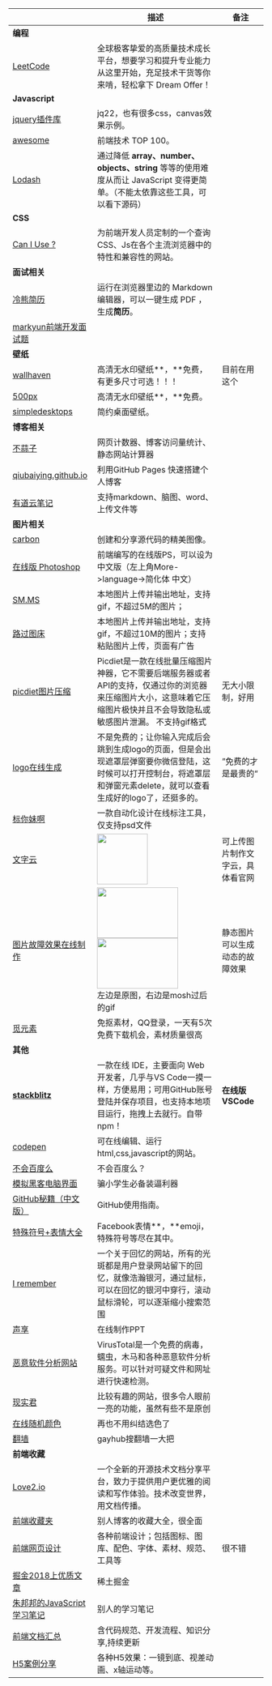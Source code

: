 
|                                                              | 描述                                                         | 备注                             |
| ------------------------------------------------------------ | ------------------------------------------------------------ | -------------------------------- |
| **编程**                                                     |                                                              |                                  |
| [LeetCode](https://leetcode-cn.com/)                         | 全球极客挚爱的高质量技术成长平台，想要学习和提升专业能力从这里开始，充足技术干货等你来啃，轻松拿下 Dream Offer！ |                                  |
| **Javascript**                                               |                                                              |                                  |
| [jquery插件库](http://www.jq22.com/)                         | jq22，也有很多css，canvas效果示例。                          |                                  |
| [awesome](https://www.awesomes.cn/rank?sort=hot)             | 前端技术 TOP 100。                                           |                                  |
| [Lodash](https://www.lodashjs.com/)                          | 通过降低 **array、number、objects、string** 等等的使用难度从而让 JavaScript 变得更简单。（不能太依靠这些工具，可以看下源码） |                                  |
| **CSS**                                                      |                                                              |                                  |
| [Can I Use ?](https://caniuse.com/)                          | 为前端开发人员定制的一个查询CSS、Js在各个主流浏览器中的特性和兼容性的网站。 |                                  |
| **面试相关**                                                 |                                                              |                                  |
| [冷熊简历](http://cv.ftqq.com/#)                             | 运行在浏览器里边的 Markdown 编辑器，可以一键生成 PDF ，生成**简历**。 |                                  |
| [markyun前端开发面试题](https://github.com/markyun/My-blog/blob/master/Front-end-Developer-Questions/Questions-and-Answers/README.md) |                                                              |                                  |
| **壁纸**                                                     |                                                              |                                  |
| [wallhaven](https://alpha.wallhaven.cc/random)               | 高清无水印壁纸**，**免费，有更多尺寸可选！！！               | 目前在用这个                     |
| [500px](https://500px.me/community/discover?t=rating)        | 高清无水印壁纸**，**免费。                                   |                                  |
| [simpledesktops](http://simpledesktops.com/)                 | 简约桌面壁纸。                                               |                                  |
| **博客相关**                                                 |                                                              |                                  |
| [不蒜子](http://busuanzi.ibruce.info/)                       | 网页计数器、博客访问量统计、静态网站计算器                   |                                  |
| [qiubaiying.github.io](https://github.com/qiubaiying/qiubaiying.github.io) | 利用GitHub Pages 快速搭建个人博客                            |                                  |
| [有道云笔记](http://note.youdao.com/?auto=1)                 | 支持markdown、脑图、word、上传文件等                         |                                  |
| **图片相关**                                                 |                                                              |                                  |
| [carbon](https://carbon.now.sh)                              | 创建和分享源代码的精美图像。                                 |                                  |
| [在线版 Photoshop](https://www.photopea.com/)                | 前端编写的在线版PS，可以设为中文版（左上角More->language->简化体 中文） |                                  |
| [SM.MS](https://sm.ms/)                                      | 本地图片上传并输出地址，支持gif，不超过5M的图片；            |                                  |
| [路过图床](https://imgchr.com/)                              | 本地图片上传并输出地址，支持gif，不超过10M的图片；支持粘贴图片上传，页面有广告 |                                  |
| [picdiet图片压缩](https://www.picdiet.com/zh-cn)             | Picdiet是一款在线批量压缩图片神器，它不需要后端服务器或者API的支持，仅通过你的浏览器来压缩图片大小，这意味着它压缩图片极快并且不会导致隐私或敏感图片泄漏。 不支持gif格式 | 无大小限制，好用                 |
| [logo在线生成](https://www.logosc.cn/)                       | 不是免费的；让你输入完成后会跳到生成logo的页面，但是会出现遮罩层弹窗要你微信登陆，这时候可以打开控制台，将遮罩层和弹窗元素delete，就可以查看生成好的logo了，还挺多的。 | ”免费的才是最贵的“               |
| [标你妹啊](http://www.biaonimeia.com/login)                  | 一款自动化设计在线标注工具，仅支持psd文件                    |                                  |
| [文字云](https://wordart.com/)                               | <img src='https://ws3.sinaimg.cn/large/005BYqpgly1fz0b8btj75j30j30k643l.jpg' style='width:100px;height:100px;display: inline-block;' /> | 可上传图片制作文字云，具体看官网 |
| [图片故障效果在线制作](https://photomosh.com/)               | <img src='https://ws3.sinaimg.cn/large/005BYqpgly1fz0bm1ngqzj31c00u0jyx.jpg' style='width:160px;height:100px;display: inline-block;margin-right:6px' /><img src='https://ws3.sinaimg.cn/large/005BYqpgly1fz0bno92p0g30hs0b4kjn.jpg' style='width:160px;height:100px;display: inline-block;' /><br>左边是原图，右边是mosh过后的gif | 静态图片可以生成动态的故障效果   |
| [觅元素](http://www.51yuansu.com/)                           | 免抠素材，QQ登录，一天有5次免费下载机会，素材质量很高        |                                  |
| **其他**                                                     |                                                              |                                  |
| [**stackblitz**](https://stackblitz.com)                     | 一款在线 IDE，主要面向 Web 开发者，几乎与VS Code一摸一样，方便易用；可用GitHub账号登陆并保存项目，也支持本地项目运行，拖拽上去就行。自带npm！ | **在线版VSCode**                 |
| [codepen](https://codepen.io/)                               | 可在线编辑、运行html,css,javascript的网站。                  |                                  |
| [不会百度么](http://buhuibaidu.me/)                          | 不会百度么？                                                 |                                  |
| [模拟黑客电脑界面](http://geektyper.com/)                    | 骗小学生必备装逼利器                                         |                                  |
| [GitHub秘籍（中文版）](https://www.kancloud.cn/thinkphp/github-tips/37891) | GitHub使用指南。                                             |                                  |
| [特殊符号+表情大全](http://cn.piliapp.com/facebook-symbols/) | Facebook表情**，**emoji，特殊符号等尽在其中。                |                                  |
| [I remember](http://i-remember.fr/en/memory/51414)           | 一个关于回忆的网站，所有的光斑都是用户登录网站留下的回忆，就像浩瀚银河，通过鼠标，可以在回忆的银河中穿行，滚动鼠标滑轮，可以逐渐缩小搜索范围 |                                  |
| [声享](https://ppt.baomitu.com/)                             | 在线制作PPT                                                  |                                  |
| [恶意软件分析网站](https://www.virustotal.com/zh-cn/)        | VirusTotal是一个免费的病毒，蠕虫，木马和各种恶意软件分析服务。可以针对可疑文件和网址进行快速检测。 |                                  |
| [现实君](http://tool.uixsj.cn/)                              | 比较有趣的网站，很多令人眼前一亮的功能，虽然有些不是原创     |                                  |
| [在线随机颜色](https://colorspark.app/)                      | 再也不用纠结选色了                                           |                                  |
| [翻墙](https://github.com/search?q=%E7%BF%BB%E5%A2%99)       | gayhub搜翻墙一大把                                           |                                  |
| **前端收藏**                                                 |                                                              |                                  |
| [Love2.io](https://love2.io)                                 | 一个全新的开源技术文档分享平台，致力于提供用户更优雅的阅读和写作体验。技术改变世界，用文档传播。 |                                  |
| [前端收藏夹](http://collect.w3ctrain.com/)                   | 别人博客的收藏大全，很全面                                   |                                  |
| [前端网页设计](https://www.seeseed.com/)                     | 各种前端设计；包括图标、图库、配色、字体、素材、规范、工具等 | 很不错                           |
| [掘金2018上优质文章](https://juejin.im/post/5b3adfe2e51d4555b17e85df) | 稀土掘金                                                     |                                  |
| [朱邦邦的JavaScript学习笔记](https://github.com/zhubangbang/zhubangbang-javascript-notes) | 别人的学习笔记                                               |                                  |
| [前端文档汇总](https://github.com/mgbq/front-end-Doc)        | 含代码规范、开发流程、知识分享,持续更新                      |                                  |
| [H5案例分享](https://www.h5anli.com/)                        | 各种H5效果：一镜到底、视差动画、x轴运动等。                  |                                  |



